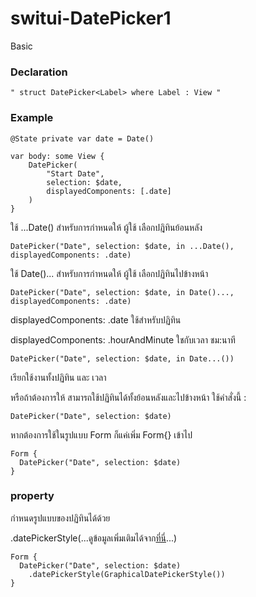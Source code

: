 # switui-DatePicker1
Basic

### Declaration

    " struct DatePicker<Label> where Label : View "
  
### Example

    @State private var date = Date()
    
    var body: some View {
        DatePicker(
            "Start Date",
            selection: $date,
            displayedComponents: [.date]
        )
    }
  
ใช้ ...Date() สำหรับการกำหนดให้ ผู้ใช้ เลือกปฎิทินย้อนหลัง

    DatePicker("Date", selection: $date, in ...Date(), displayedComponents: .date)

ใช้ Date()... สำหรับการกำหนดให้ ผู้ใช้ เลือกปฏิทินไปข้างหน้า
  
    DatePicker("Date", selection: $date, in Date()..., displayedComponents: .date)
  
displayedComponents: .date ใช้สำหรับปฏิทิน 

displayedComponents: .hourAndMinute ใชกับเวลา ชม:นาที

    DatePicker("Date", selection: $date, in Date...())

เรียกใช้งานทั้งปฏิทิน และ เวลา

หรือถ้าต้องการให้ สามารถใช้ปฏิทินได้ทั้งย้อนหลังและไปข้างหน้า ใช้คำสั่งนี้ : 

    DatePicker("Date", selection: $date)
  
หากต้องการใช้ในรูปแบบ Form ก็แค่เพิ่ม Form{} เข้าไป

    Form {
      DatePicker("Date", selection: $date)
    }

### property

กำหนดรูปแบบของปฏิทินได้ด้วย

.datePickerStyle(...ดูข้อมูลเพิ่มเติมได้จาก[ที่นี่](https://developer.apple.com/documentation/swiftui/datepicker)...)
  
    Form {
      DatePicker("Date", selection: $date)
        .datePickerStyle(GraphicalDatePickerStyle())
    }
  
